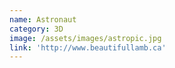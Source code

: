 ```yaml
---
name: Astronaut
category: 3D
image: /assets/images/astropic.jpg
link: 'http://www.beautifullamb.ca'
---
```


